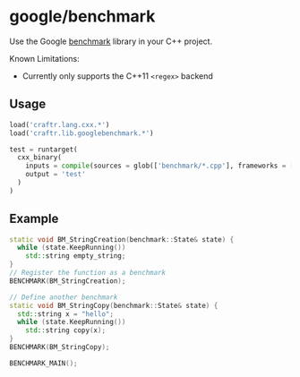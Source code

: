 # google/benchmark

Use the Google [benchmark][] library in your C++ project.

Known Limitations:

- Currently only supports the C++11 `<regex>` backend

  [benchmark]: https://github.com/google/benchmark

## Usage

```python
load('craftr.lang.cxx.*')
load('craftr.lib.googlebenchmark.*')

test = runtarget(
  cxx_binary(
    inputs = compile(sources = glob(['benchmark/*.cpp'], frameworks = [googlebenchmark])),
    output = 'test'
  )
)
```

## Example

```cpp
static void BM_StringCreation(benchmark::State& state) {
  while (state.KeepRunning())
    std::string empty_string;
}
// Register the function as a benchmark
BENCHMARK(BM_StringCreation);

// Define another benchmark
static void BM_StringCopy(benchmark::State& state) {
  std::string x = "hello";
  while (state.KeepRunning())
    std::string copy(x);
}
BENCHMARK(BM_StringCopy);

BENCHMARK_MAIN();
```
